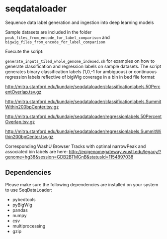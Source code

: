 # seqdataloader
Sequence data label generation and ingestion into deep learning models


Sample datasets are included in the folder `peak_files_from_encode_for_label_comparison` and `bigwig_files_from_encode_for_label_comparison`

Execute the script:

`generate_inputs_tiled_whole_genome_indexed.sh` for examples on how to generate classification and regression labels on sample datasets.
The script generates binary classification labels (1,0,-1 for ambiguous) or continuous regression labels reflective of bigWig coverage in a bin  in bed file format:

http://mitra.stanford.edu/kundaje/seqdataloader/classificationlabels.50PercentOverlap.tsv.gz

http://mitra.stanford.edu/kundaje/seqdataloader/classificationlabels.SummitWithin200bpCenter.tsv.gz

http://mitra.stanford.edu/kundaje/seqdataloader/regressionlabels.50PercentOverlap.tsv.gz

http://mitra.stanford.edu/kundaje/seqdataloader/regressionlabels.SummitWithin200bpCenter.tsv.gz

Corresponding WashU Browser Tracks with optimal narrowPeak and associated bin labels are here:
http://epigenomegateway.wustl.edu/legacy/?genome=hg38&session=GDB2BTMGnB&statusId=1154897038


## Dependencies

Please make sure the following dependencies are installed on your system to use SeqDataLoader:
* pybedtools
* pyBigWig 
* pandas
* numpy
* csv
* multiprocessing
* gzip 



